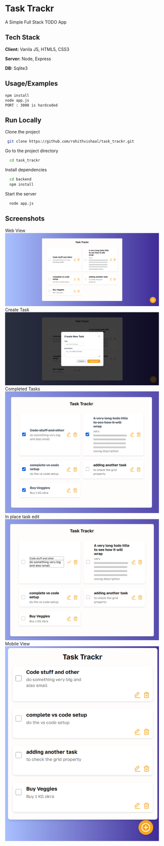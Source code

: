 
# Task Trackr

A Simple Full Stack TODO App


## Tech Stack

**Client:** Vanila JS, HTML5, CSS3

**Server:** Node, Express
  
**DB:** Sqlite3


## Usage/Examples

```shell
npm install
node app.js
PORT : 3000 is hardcoded
```


## Run Locally

Clone the project

```bash
 git clone https://github.com/rohithvishaal/task_trackr.git
```

Go to the project directory

```bash
  cd task_trackr
```

Install dependencies

```bash
  cd backend
  npm install
```

Start the server

```bash
  node app.js
```


## Screenshots
Web View
![alt text](<screenshots/ss  (3).png>)  
Create Task
![alt text](<screenshots/ss  (4).png>)
Completed Tasks
![alt text](<screenshots/ss  (2).png>)  
In place task edit
![alt text](<screenshots/ss  (1).png>)    
Mobile View  
![alt text](<screenshots/ss  (5).png>)  

